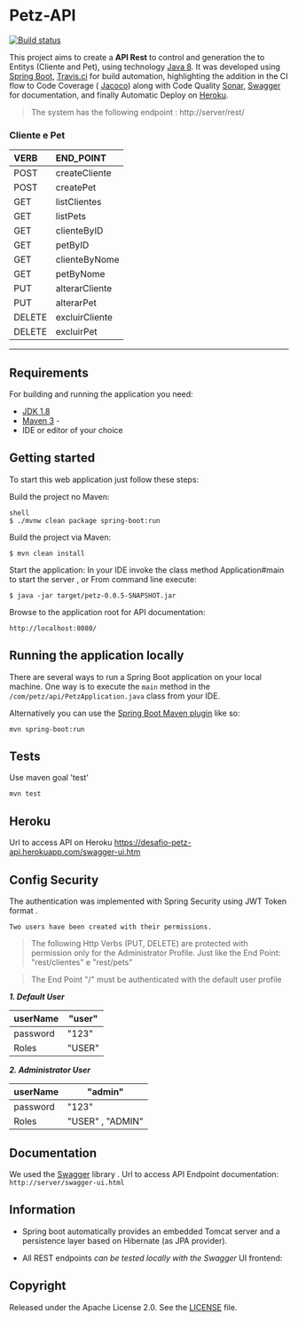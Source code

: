 # Petz-API


[![Build status](https://travis-ci.com/tperrut/petz-api.svg?branch=master)](https://travis-ci.com/tperrut/petz-api.svg?status=passed)



This project aims to create a **API Rest** to control and generation the to Entitys (Cliente and Pet), using technology [Java 8](http://java.com). It was developed using [Spring Boot](http://projects.spring.io/spring-boot/), [Travis.ci](https://travis-ci.org) for build automation, highlighting the addition in the CI flow to Code Coverage ( [Jacoco](https://www.jacoco.org/)) along with Code Quality [Sonar](https://sonarcloud.io), [Swagger](http://swagger.com) for documentation, and finally Automatic Deploy on [Heroku](https://dashboard.heroku.com).

>The system has the following endpoint : http://server/rest/
### Cliente e Pet
 	
 |VERB  | END_POINT      |
 |:---  |  :---          |
 | POST | createCliente  |  
 | POST | createPet      |   
 | GET  | listClientes   |   
 | GET  | listPets       |   
 | GET  | clienteByID    |
 | GET  | petByID        |   
 | GET  | clienteByNome  |
 | GET  | petByNome      |
 | PUT  | alterarCliente |
 | PUT  | alterarPet     |
 |DELETE| excluirCliente |
 |DELETE| excluirPet     |
--------


    

## Requirements

For building and running the application you need:

- [JDK 1.8](http://www.oracle.com/technetwork/java/javase/downloads/jdk8-downloads-2133151.html)
- [Maven 3](https://maven.apache.org) - 
- IDE or editor of your choice

## Getting started

To start this web application just follow these steps:
	
   Build the project no Maven:

	shell
	$ ./mvnw clean package spring-boot:run 			
	  		
	
   Build the project via Maven:

    $ mvn clean install

   Start the application:
        In your IDE invoke the class method Application#main to start the server , or
        From command line execute:

    $ java -jar target/petz-0.0.5-SNAPSHOT.jar

   Browse to the application root for API documentation:

    http://localhost:8080/


## Running the application locally

There are several ways to run a Spring Boot application on your local machine. One way is to execute the `main` method in the `/com/petz/api/PetzApplication.java` class from your IDE.



Alternatively you can use the [Spring Boot Maven plugin](https://docs.spring.io/spring-boot/docs/current/reference/html/build-tool-plugins-maven-plugin.html) like so:

```shell
mvn spring-boot:run
```

## Tests 

Use maven goal 'test'

```shell
mvn test
```
## Heroku
Url to access API on Heroku  https://desafio-petz-api.herokuapp.com/swagger-ui.htm
 
## Config Security
The authentication was implemented with Spring Security using JWT Token format .

    Two users have been created with their permissions.

> The following Http Verbs (PUT, DELETE) are protected with permission only for the Administrator Profile. Just like the End Point: "rest/clientes" e "rest/pets"

> The End Point "/" must be authenticated with the default user profile

 ***1. Default User***

| userName  |  "user"|
|--|--|
| password | "123" |
| Roles |  "USER"   |


***2. Administrator User***

| userName  |  "admin"|
|--|--|
| password | "123" |
| Roles |  "USER" , "ADMIN"  |




## Documentation

We used the [Swagger](http://swagger.com) library .
Url to access API Endpoint documentation:	`http://server/swagger-ui.html`

## Information

- Spring boot automatically provides an embedded Tomcat server and a persistence layer based on Hibernate (as JPA provider).

- All REST endpoints *can be tested locally with the Swagger* UI frontend:


## Copyright

Released under the Apache License 2.0. See the [LICENSE](https://github.com/codecentric/springboot-sample-app/blob/master/LICENSE) file.

 
